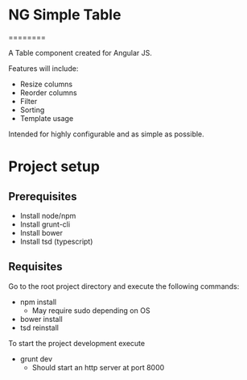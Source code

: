 # NG Simple Table
========

A Table component created for Angular JS.

Features will include:

 - Resize columns
 - Reorder columns
 - Filter
 - Sorting
 - Template usage

Intended for highly configurable and as simple as possible.

# Project setup

## Prerequisites

 - Install node/npm
 - Install grunt-cli
 - Install bower
 - Install tsd (typescript)
 
## Requisites

Go to the root project directory and execute the following commands:

 - npm install
     - May require sudo depending on OS
 - bower install
 - tsd reinstall
 
To start the project development execute

 - grunt dev
     - Should start an http server at port 8000 
  





